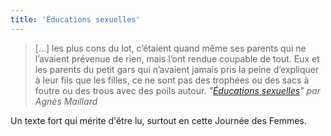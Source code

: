 ```yaml
---
title: 'Éducations sexuelles'
---
```


> [...] les plus cons du lot, c’étaient quand même ses parents qui ne l’avaient
> prévenue de rien, mais l’ont rendue coupable de tout. Eux et les parents du
> petit gars qui n’avaient jamais pris la peine d’expliquer à leur fils que les
> filles, ce ne sont pas des trophées ou des sacs à foutre ou des trous avec des
> poils autour.
> <cite>"[Éducations sexuelles](http://blog.monolecte.fr/post/2016/11/29/educations-sexuelles)"
> par Agnès Maillard</cite>

Un texte fort qui mérite d'être lu, surtout en cette Journée des Femmes.

